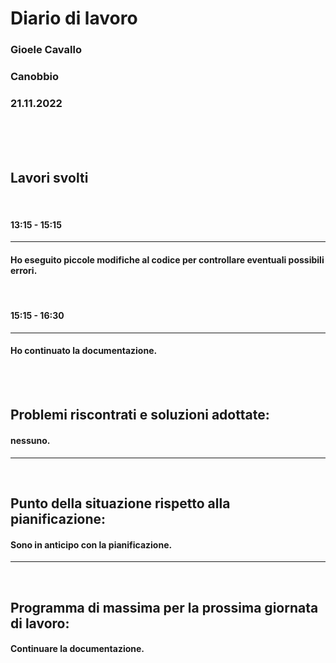 # **Diario di lavoro**

### **Gioele Cavallo**
### Canobbio
### 21.11.2022
<br><br><br>


## **Lavori svolti**
<br>

#### 13:15 - 15:15
---
#### Ho eseguito piccole modifiche al codice per controllare eventuali possibili errori.

<br>

#### 15:15 - 16:30
---
#### Ho continuato la documentazione.


<br>
<br>

## **Problemi riscontrati e soluzioni adottate:**
#### nessuno.

---
<br>

## **Punto della situazione rispetto alla pianificazione:**
#### Sono in anticipo con la pianificazione.
---
<br>

## **Programma di massima per la prossima giornata di lavoro:**
#### Continuare la documentazione.
